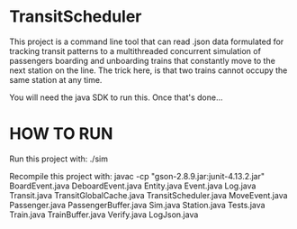 # TransitScheduler
This project is a command line tool that can read .json data formulated for tracking transit patterns to a multithreaded concurrent simulation of passengers boarding and unboarding trains that constantly move to the next station on the line. The trick here, is that two trains cannot occupy the same station at any time.

You will need the java SDK to run this. Once that's done...

# HOW TO RUN
Run this project with:
    ./sim <json file> <tickDuration> <numMaxIterations>


Recompile this project with:
  javac -cp "gson-2.8.9.jar:junit-4.13.2.jar" BoardEvent.java DeboardEvent.java Entity.java Event.java Log.java Transit.java TransitGlobalCache.java TransitScheduler.java MoveEvent.java Passenger.java PassengerBuffer.java Sim.java Station.java Tests.java Train.java TrainBuffer.java Verify.java LogJson.java
  
